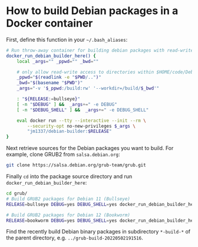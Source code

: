 # How to build Debian packages in a Docker container

First, define this function in your `~/.bash_aliases`:

```sh
# Run throw-away container for building debian packages with read-write access to parent dir of current working dir
docker_run_debian_builder_here() {
    local _args="" _ppwd="" _bwd=""

    # only allow read-write access to directories within $HOME/code/Debian and $HOME/code/salsa.debian.org
    _ppwd="$(readlink -e "$PWD/..")"
    _bwd="$(basename "$PWD")"
    _args="-v '$_ppwd:/build:rw' '--workdir=/build/$_bwd'"

    : "${RELEASE:=bullseye}"
    [ -n "$DEBUG" ] &&  _args+=" -e DEBUG"
    [ -n "$DEBUG_SHELL" ] &&  _args+=" -e DEBUG_SHELL"

    eval docker run --tty --interactive --init --rm \
        --security-opt no-new-privileges $_args \
        "jm1337/debian-builder:$RELEASE"
}
```

Next retrieve sources for the Debian packages you want to build. For example, clone GRUB2 from `salsa.debian.org`:

```sh
git clone https://salsa.debian.org/grub-team/grub.git
```

Finally `cd` into the package source directory and run `docker_run_debian_builder_here`:

```sh
cd grub/
# Build GRUB2 packages for Debian 11 (Bullseye)
RELEASE=bullseye DEBUG=yes DEBUG_SHELL=yes docker_run_debian_builder_here

# Build GRUB2 packages for Debian 12 (Bookworm)
RELEASE=bookworm DEBUG=yes DEBUG_SHELL=yes docker_run_debian_builder_here
```

Find the recently build Debian binary packages in subdirectory `*-build-*` of the parent directory,
e.g. `../grub-build-20220502191516`.
